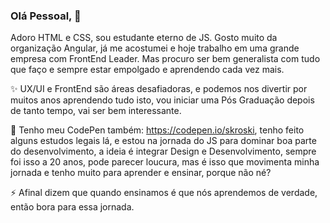 ### Olá Pessoal, 👋

Adoro HTML e CSS, sou estudante eterno de JS. 
Gosto muito da organização Angular, já me acostumei e hoje trabalho em uma grande empresa com FrontEnd Leader. 
Mas procuro ser bem generalista com tudo que faço e sempre estar empolgado e aprendendo cada vez mais. 

✨ UX/UI e FrontEnd são áreas desafiadoras, e podemos nos divertir por muitos anos aprendendo tudo isto, vou iniciar uma Pós Graduação depois de tanto tempo, vai ser bem interessante.

💬 Tenho meu CodePen também: https://codepen.io/skroski, tenho feito alguns estudos legais lá, e estou na jornada do JS para dominar boa parte do desenvolvimento, a ideia é integrar Design e Desenvolvimento, sempre foi isso a 20 anos, pode parecer loucura, mas é isso que movimenta minha jornada e tenho muito para aprender e ensinar, porque não né? 

⚡ Afinal dizem que quando ensinamos é que nós aprendemos de verdade, então bora para essa jornada.

<!--
**skroski/skroski** is a ✨ _special_ ✨ repository because its `README.md` (this file) appears on your GitHub profile.

Here are some ideas to get you started:

- 🔭 I’m currently working on ...
- 🌱 I’m currently learning ...
- 👯 I’m looking to collaborate on ...
- 🤔 I’m looking for help with ...
- 💬 Ask me about ...
- 📫 How to reach me: ...
- 😄 Pronouns: ...
- ⚡ Fun fact: ...
-->
